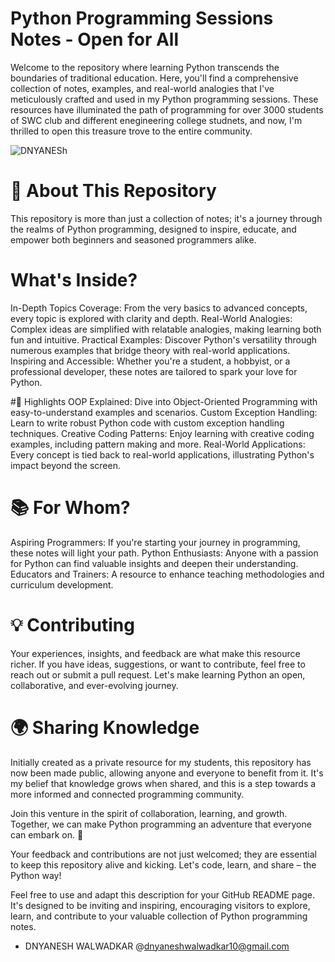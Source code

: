 
# Python Programming Sessions Notes - Open for All
Welcome to the repository where learning Python transcends the boundaries of traditional education. Here, you'll find a comprehensive collection of notes, examples, and real-world analogies that I've meticulously crafted and used in my Python programming sessions. These resources have illuminated the path of programming for over 3000 students of SWC club and different enegineering college studnets, and now, I'm thrilled to open this treasure trove to the entire community.

![DNYANESh](Images/thumbnail.png)

# 🚀 About This Repository
This repository is more than just a collection of notes; it's a journey through the realms of Python programming, designed to inspire, educate, and empower both beginners and seasoned programmers alike.

# What's Inside?
In-Depth Topics Coverage: From the very basics to advanced concepts, every topic is explored with clarity and depth.
Real-World Analogies: Complex ideas are simplified with relatable analogies, making learning both fun and intuitive.
Practical Examples: Discover Python's versatility through numerous examples that bridge theory with real-world applications.
Inspiring and Accessible: Whether you're a student, a hobbyist, or a professional developer, these notes are tailored to spark your love for Python.

#🌟 Highlights
OOP Explained: Dive into Object-Oriented Programming with easy-to-understand examples and scenarios.
Custom Exception Handling: Learn to write robust Python code with custom exception handling techniques.
Creative Coding Patterns: Enjoy learning with creative coding examples, including pattern making and more.
Real-World Applications: Every concept is tied back to real-world applications, illustrating Python's impact beyond the screen.

# 📚 For Whom?
Aspiring Programmers: If you're starting your journey in programming, these notes will light your path.
Python Enthusiasts: Anyone with a passion for Python can find valuable insights and deepen their understanding.
Educators and Trainers: A resource to enhance teaching methodologies and curriculum development.
# 💡 Contributing
Your experiences, insights, and feedback are what make this resource richer. If you have ideas, suggestions, or want to contribute, feel free to reach out or submit a pull request. Let's make learning Python an open, collaborative, and ever-evolving journey.

# 🌍 Sharing Knowledge
Initially created as a private resource for my students, this repository has now been made public, allowing anyone and everyone to benefit from it. It's my belief that knowledge grows when shared, and this is a step towards a more informed and connected programming community.

Join this venture in the spirit of collaboration, learning, and growth. Together, we can make Python programming an adventure that everyone can embark on. 🌟

Your feedback and contributions are not just welcomed; they are essential to keep this repository alive and kicking. Let's code, learn, and share – the Python way!

Feel free to use and adapt this description for your GitHub README page. It's designed to be inviting and inspiring, encouraging visitors to explore, learn, and contribute to your valuable collection of Python programming notes.

- DNYANESH WALWADKAR @dnyaneshwalwadkar10@gmail.com
